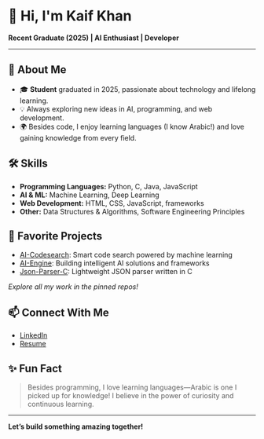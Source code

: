 # 👋 Hi, I'm Kaif Khan

**Recent Graduate (2025) | AI Enthusiast | Developer**

---

## 🚀 About Me

- 🎓 **Student** graduated in 2025, passionate about technology and lifelong learning.
- 💡 Always exploring new ideas in AI, programming, and web development.
- 🌍 Besides code, I enjoy learning languages (I know Arabic!) and love gaining knowledge from every field.

## 🛠️ Skills

- **Programming Languages:** Python, C, Java, JavaScript
- **AI & ML:** Machine Learning, Deep Learning
- **Web Development:** HTML, CSS, JavaScript, frameworks
- **Other:** Data Structures & Algorithms, Software Engineering Principles

## 🌟 Favorite Projects

- [AI-Codesearch](https://github.com/kaifkh20/ai-codesearch): Smart code search powered by machine learning
- [AI-Engine](https://github.com/kaifkh20/ai-engine): Building intelligent AI solutions and frameworks
- [Json-Parser-C](https://github.com/kaifkh20/json-parser-c): Lightweight JSON parser written in C

_Explore all my work in the pinned repos!_

## 📫 Connect With Me

- [LinkedIn](https://www.linkedin.com/in/kaif-khan-87277724b)
- [Resume](https://drive.google.com/file/d/1riZMiJxA9fluGOdFs84N0EnY0h0kSTFI/view)

## ✨ Fun Fact

> Besides programming, I love learning languages—Arabic is one I picked up for knowledge! I believe in the power of curiosity and continuous learning.

---

**Let’s build something amazing together!**


